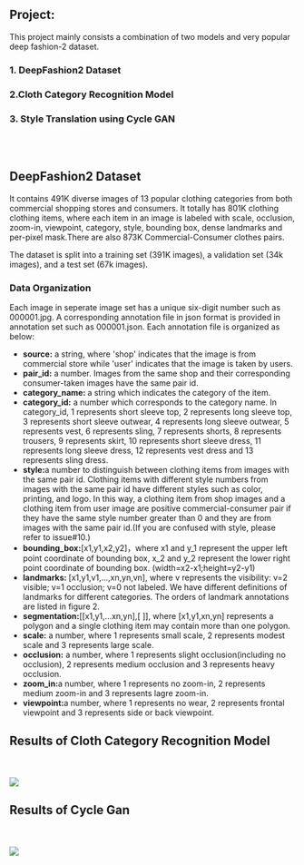 <h2><b>Project:</b></h2>
This project mainly consists a combination of two models and very popular deep fashion-2 dataset.
<h3><b>1. DeepFashion2 Dataset</b></h2>
<h3><b>2.Cloth Category Recognition Model</b></h2>
<h3><b>3. Style Translation using Cycle GAN</b></h2>
<br>
<br>
<h2><b>DeepFashion2 Dataset</b></h2>

<p>It contains 491K diverse images of 13 popular clothing categories from both commercial shopping stores and consumers. It totally has 801K clothing clothing items,
where each item in an image is labeled with scale, occlusion, zoom-in, viewpoint, category, style, bounding box, dense landmarks and per-pixel mask.There are also 873K Commercial-Consumer clothes pairs.</P>
<p>The dataset is split into a training set (391K images), a validation set (34k images), and a test set (67k images).</p>

<h3><b>Data Organization</b></h3>
<p>Each image in seperate image set has a unique six-digit number such as 000001.jpg. A corresponding annotation file in json format is provided in annotation set such as 000001.json.
Each annotation file is organized as below:</p>
<ul>
<li><b>source:</b> a string, where 'shop' indicates that the image is from commercial store while 'user' indicates that the image is taken by users.</li>
<li><b>pair_id:</b> a number. Images from the same shop and their corresponding consumer-taken images have the same pair id.
</li>
<li><b>category_name: </b>a string which indicates the category of the item.</li>
<li><b>category_id:</b> a number which corresponds to the category name. In category_id, 1 represents short sleeve top, 2 represents long sleeve top, 3 represents short sleeve outwear, 4 represents long sleeve outwear, 5 represents vest, 6 represents sling, 7 represents shorts, 8 represents trousers, 9 represents skirt, 10 represents short sleeve dress, 11 represents long sleeve dress, 12 represents vest dress and 13 represents sling dress.
</li>
<li><b>style:</b>a number to distinguish between clothing items from images with the same pair id. Clothing items with different style numbers from images with the same pair id have different styles such as color, printing, and logo. In this way, a clothing item from shop images and a clothing item from user image are positive commercial-consumer pair if they have the same style number greater than 0 and they are from images with 
the same pair id.(If you are confused with style, please refer to issue#10.)</li>
<li><b>bounding_box:</b>[x1,y1,x2,y2]，where x1 and y_1 represent the upper left point coordinate of bounding box, x_2 and y_2 represent the lower right point coordinate of bounding box. (width=x2-x1;height=y2-y1)
</li>
<li><b>landmarks: </b>[x1,y1,v1,...,xn,yn,vn], where v represents the visibility: v=2 visible; v=1 occlusion; v=0 not labeled. We have different definitions of landmarks for different categories. The orders of landmark annotations are listed in figure 2.</li>
<li><b>segmentation:</b>[[x1,y1,...xn,yn],[ ]], where [x1,y1,xn,yn] represents a polygon and a single clothing item may contain more than one polygon.</li>
<li><b>scale:</b> a number, where 1 represents small scale, 2 represents modest scale and 3 represents large scale.</li>
<li><b>occlusion:</b> a number, where 1 represents slight occlusion(including no occlusion), 2 represents medium occlusion and 3 represents heavy occlusion.
</li>
<li><b>zoom_in:</b>a number, where 1 represents no zoom-in, 2 represents medium zoom-in and 3 represents lagre zoom-in.</li>
<li><b>viewpoint:</b>a number, where 1 represents no wear, 2 represents frontal viewpoint and 3 represents side or back viewpoint.</li>
</ul>
<h2><b>Results of Cloth Category Recognition Model</b></h2>
<br>
<br>
<img src="https://user-images.githubusercontent.com/39325832/126036361-3ff8fcdc-4f3f-4734-a724-cd27f1e2b7fa.PNG"/>
<h2><b>Results of Cycle Gan</b></h2>
<br>
<br>
<img src="https://user-images.githubusercontent.com/39325832/126036436-4e3fab6a-3c48-4046-9f6d-4dc6606ec325.PNG"/>





